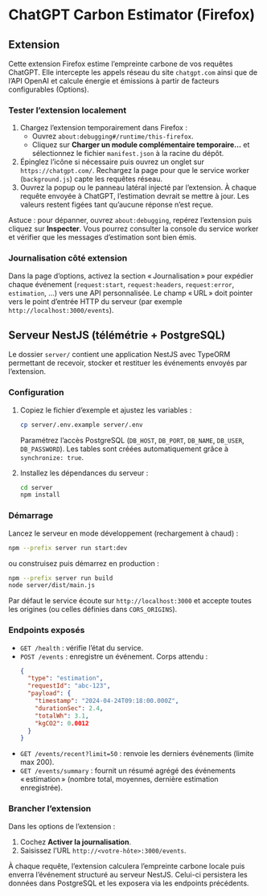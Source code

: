 # ChatGPT Carbon Estimator (Firefox)

## Extension

Cette extension Firefox estime l’empreinte carbone de vos requêtes ChatGPT.
Elle intercepte les appels réseau du site `chatgpt.com` ainsi que de l’API
OpenAI et calcule énergie et émissions à partir de facteurs configurables
(Options).

### Tester l’extension localement

1. Chargez l’extension temporairement dans Firefox :
   - Ouvrez `about:debugging#/runtime/this-firefox`.
   - Cliquez sur **Charger un module complémentaire temporaire…** et
     sélectionnez le fichier `manifest.json` à la racine du dépôt.
2. Épinglez l’icône si nécessaire puis ouvrez un onglet sur
   `https://chatgpt.com/`. Rechargez la page pour que le service worker
   (`background.js`) capte les requêtes réseau.
3. Ouvrez la popup ou le panneau latéral injecté par l’extension. À chaque
   requête envoyée à ChatGPT, l’estimation devrait se mettre à jour. Les valeurs
   restent figées tant qu’aucune réponse n’est reçue.

Astuce : pour dépanner, ouvrez `about:debugging`, repérez l’extension puis
cliquez sur **Inspecter**. Vous pourrez consulter la console du service worker
et vérifier que les messages d’estimation sont bien émis.

### Journalisation côté extension

Dans la page d’options, activez la section « Journalisation » pour expédier chaque
événement (`request:start`, `request:headers`, `request:error`, `estimation`, …)
vers une API personnalisée. Le champ « URL » doit pointer vers le point d’entrée
HTTP du serveur (par exemple `http://localhost:3000/events`).

## Serveur NestJS (télémétrie + PostgreSQL)

Le dossier `server/` contient une application NestJS avec TypeORM permettant de
recevoir, stocker et restituer les événements envoyés par l’extension.

### Configuration

1. Copiez le fichier d’exemple et ajustez les variables :

   ```bash
   cp server/.env.example server/.env
   ```

   Paramétrez l’accès PostgreSQL (`DB_HOST`, `DB_PORT`, `DB_NAME`, `DB_USER`,
   `DB_PASSWORD`). Les tables sont créées automatiquement grâce à
   `synchronize: true`.

2. Installez les dépendances du serveur :

   ```bash
   cd server
   npm install
   ```

### Démarrage

Lancez le serveur en mode développement (rechargement à chaud) :

```bash
npm --prefix server run start:dev
```

ou construisez puis démarrez en production :

```bash
npm --prefix server run build
node server/dist/main.js
```

Par défaut le service écoute sur `http://localhost:3000` et accepte toutes les
origines (ou celles définies dans `CORS_ORIGINS`).

### Endpoints exposés

- `GET /health` : vérifie l’état du service.
- `POST /events` : enregistre un événement. Corps attendu :
  ```json
  {
    "type": "estimation",
    "requestId": "abc-123",
    "payload": {
      "timestamp": "2024-04-24T09:18:00.000Z",
      "durationSec": 2.4,
      "totalWh": 3.1,
      "kgCO2": 0.0012
    }
  }
  ```
- `GET /events/recent?limit=50` : renvoie les derniers événements (limite max 200).
- `GET /events/summary` : fournit un résumé agrégé des événements « estimation »
  (nombre total, moyennes, dernière estimation enregistrée).

### Brancher l’extension

Dans les options de l’extension :

1. Cochez **Activer la journalisation**.
2. Saisissez l’URL `http://<votre-hôte>:3000/events`.

À chaque requête, l’extension calculera l’empreinte carbone locale puis enverra
l’événement structuré au serveur NestJS. Celui-ci persistera les données dans
PostgreSQL et les exposera via les endpoints précédents.

